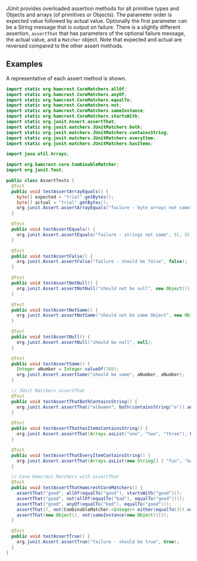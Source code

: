 JUnit provides overloaded assertion methods for all primitive types and Objects and arrays (of primitives or Objects).  The parameter order is expected value followed by actual value.  Optionally the first parameter can be a String message that is output on failure.
There is a slightly different assertion, `assertThat` that has parameters of the optional failure message, the actual value, and a `Matcher` object.  Note that expected and actual are reversed compared to the other assert methods.

## Examples

A representative of each assert method is shown.

```java
import static org.hamcrest.CoreMatchers.allOf;
import static org.hamcrest.CoreMatchers.anyOf;
import static org.hamcrest.CoreMatchers.equalTo;
import static org.hamcrest.CoreMatchers.not;
import static org.hamcrest.CoreMatchers.sameInstance;
import static org.hamcrest.CoreMatchers.startsWith;
import static org.junit.Assert.assertThat;
import static org.junit.matchers.JUnitMatchers.both;
import static org.junit.matchers.JUnitMatchers.containsString;
import static org.junit.matchers.JUnitMatchers.everyItem;
import static org.junit.matchers.JUnitMatchers.hasItems;

import java.util.Arrays;

import org.hamcrest.core.CombinableMatcher;
import org.junit.Test;

public class AssertTests {
  @Test
  public void testAssertArrayEquals() {
    byte[] expected = "trial".getBytes();
    byte[] actual = "trial".getBytes();
    org.junit.Assert.assertArrayEquals("failure - byte arrays not same", expected, actual);
  }

  @Test
  public void testAssertEquals() {
    org.junit.Assert.assertEquals("failure - strings not same", 5l, 5l);
  }

  @Test
  public void testAssertFalse() {
    org.junit.Assert.assertFalse("failure - should be false", false);
  }

  @Test
  public void testAssertNotNull() {
    org.junit.Assert.assertNotNull("should not be null", new Object());
  }

  @Test
  public void testAssertNotSame() {
    org.junit.Assert.assertNotSame("should not be same Object", new Object(), new Object());
  }

  @Test
  public void testAssertNull() {
    org.junit.Assert.assertNull("should be null", null);
  }

  @Test
  public void testAssertSame() {
    Integer aNumber = Integer.valueOf(768);
    org.junit.Assert.assertSame("should be same", aNumber, aNumber);
  }

  // JUnit Matchers assertThat
  @Test
  public void testAssertThatBothContainsString() {
    org.junit.Assert.assertThat("albumen", both(containsString("a")).and(containsString("b")));
  }

  @Test
  public void testAssertThathasItemsContainsString() {
    org.junit.Assert.assertThat(Arrays.asList("one", "two", "three"), hasItems("one", "three"));
  }

  @Test
  public void testAssertThatEveryItemContainsString() {
    org.junit.Assert.assertThat(Arrays.asList(new String[] { "fun", "ban", "net" }), everyItem(containsString("n")));
  }

  // Core Hamcrest Matchers with assertThat
  @Test
  public void testAssertThatHamcrestCoreMatchers() {
    assertThat("good", allOf(equalTo("good"), startsWith("good")));
    assertThat("good", not(allOf(equalTo("bad"), equalTo("good"))));
    assertThat("good", anyOf(equalTo("bad"), equalTo("good")));
    assertThat(7, not(CombinableMatcher.<Integer> either(equalTo(3)).or(equalTo(4))));
    assertThat(new Object(), not(sameInstance(new Object())));
  }

  @Test
  public void testAssertTrue() {
    org.junit.Assert.assertTrue("failure - should be true", true);
  }
}
```